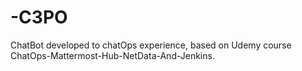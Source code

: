 # -C3PO
ChatBot developed to chatOps experience, based on Udemy course ChatOps-Mattermost-Hub-NetData-And-Jenkins.
